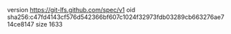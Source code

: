 version https://git-lfs.github.com/spec/v1
oid sha256:c47fd4143cf576d542366bf607c1024f32973fdb03289cb663276ae714ce8147
size 1633
